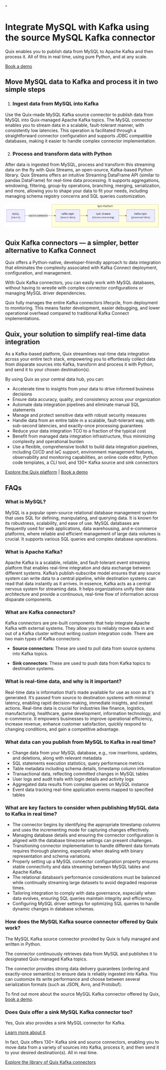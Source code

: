 <!--- BEGIN MARKDOWN --->
"
# Integrate MySQL with Kafka using the source MySQL Kafka connector

Quix enables you to publish data from MySQL to Apache Kafka and then process it. All of this in real time, using pure Python, and at any scale.

[Book a demo](https://share.hsforms.com/1iW0TmZzKQMChk0lxd_tGiw4yjw2)

## Move MySQL data to Kafka and process it in two simple steps

1. ### Ingest data from MySQL into Kafka

Use the Quix-made MySQL Kafka source connector to publish data from MySQL into Quix-managed Apache Kafka topics. The MySQL connector enables you to stream data in a scalable, fault-tolerant manner, with consistently low latencies. This operation is facilitated through a straightforward connector configuration and supports JDBC compatible databases, making it easier to handle complex connector implementation.

2. ### Process and transform data with Python

After data is ingested from MySQL, process and transform this streaming data on the fly with Quix Streams, an open-source, Kafka-based Python library. Quix Streams offers an intuitive Streaming DataFrame API (similar to pandas DataFrame) for real-time data processing. It supports aggregations, windowing, filtering, group-by operations, branching, merging, serialization, and more, allowing you to shape your data to fit your needs, including managing schema registry concerns and SQL queries customization.

![Diagram](images/MySQL-source_diagram_1.png)

## Quix Kafka connectors — a simpler, better alternative to Kafka Connect

Quix offers a Python-native, developer-friendly approach to data integration that eliminates the complexity associated with Kafka Connect deployment, configuration, and management.

With Quix Kafka connectors, you can easily work with MySQL databases, without having to wrestle with complex connector configurations or managing MySQL driver dependencies.

Quix fully manages the entire Kafka connectors lifecycle, from deployment to monitoring. This means faster development, easier debugging, and lower operational overhead compared to traditional Kafka Connect implementations.

## Quix, your solution to simplify real-time data integration

As a Kafka-based platform, Quix streamlines real-time data integration across your entire tech stack, empowering you to effortlessly collect data from disparate sources into Kafka, transform and process it with Python, and send it to your chosen destination(s).

By using Quix as your central data hub, you can:

* Accelerate time to insights from your data to drive informed business decisions  
* Ensure data accuracy, quality, and consistency across your organization  
* Automate data integration pipelines and eliminate manual SQL statements  
* Manage and protect sensitive data with robust security measures  
* Handle data from an entire table in a scalable, fault-tolerant way, with sub-second latencies, and exactly-once processing guarantees  
* Reduce your data integration TCO to a fraction of the typical cost  
* Benefit from managed data integration infrastructure, thus minimizing complexity and operational burden  
* Use a flexible, comprehensive toolkit to build data integration pipelines, including CI/CD and IaC support, environment management features, observability and monitoring capabilities, an online code editor, Python code templates, a CLI tool, and 130+ Kafka source and sink connectors

[Explore the Quix platform](https://portal.demo.quix.io/pipeline?workspace=demo-gametelemetrytemplate-prod) | [Book a demo](https://share.hsforms.com/1iW0TmZzKQMChk0lxd_tGiw4yjw2)

## FAQs

### What is MySQL?

MySQL is a popular open-source relational database management system that uses SQL for defining, manipulating, and querying data. It is known for its robustness, scalability, and ease of use. MySQL databases are frequently used for web applications, data warehousing, and e-commerce platforms, where reliable and efficient management of large data volumes is crucial. It supports various SQL queries and complex database operations.

### What is Apache Kafka?

Apache Kafka is a scalable, reliable, and fault-tolerant event streaming platform that enables real-time integration and data exchange between different systems. Kafka’s publish-subscribe model ensures that any source system can write data to a central pipeline, while destination systems can read that data instantly as it arrives. In essence, Kafka acts as a central nervous system for streaming data. It helps organizations unify their data architecture and provide a continuous, real-time flow of information across disparate components.

### What are Kafka connectors?

Kafka connectors are pre-built components that help integrate Apache Kafka with external systems. They allow you to reliably move data in and out of a Kafka cluster without writing custom integration code. There are two main types of Kafka connectors:

* **Source connectors**: These are used to pull data from source systems into Kafka topics.

* **Sink connectors**: These are used to push data from Kafka topics to destination systems.

### What is real-time data, and why is it important?

Real-time data is information that’s made available for use as soon as it's generated. It’s passed from source to destination systems with minimal latency, enabling rapid decision-making, immediate insights, and instant actions. Real-time data is crucial for industries like finance, logistics, manufacturing, healthcare, game development, information technology, and e-commerce. It empowers businesses to improve operational efficiency, increase revenue, enhance customer satisfaction, quickly respond to changing conditions, and gain a competitive advantage.

### What data can you publish from MySQL to Kafka in real time?

* Change data from your MySQL database, e.g., row insertions, updates, and deletions, along with relevant metadata  
* SQL statements execution statistics, query performance metrics  
* Table metadata including schema details, timestamp column information  
* Transactional data, reflecting committed changes in MySQL tables  
* User logs and audit trails with login details and activity logs  
* Aggregated data results from complex queries on MySQL instance  
* Event data tracking real-time application events mapped to specified tables

### What are key factors to consider when publishing MySQL data to Kafka in real time?

* The connector begins by identifying the appropriate timestamp columns and uses the incrementing mode for capturing changes effectively.  
* Managing database details and ensuring the connector configuration is aligned with the database timezone settings can present challenges.  
* Transitioning connector implementation to handle different data formats requires thorough planning, especially when dealing with binary representation and schema variations.  
* Properly setting up a MySQL connector configuration property ensures stable connectivity and data streaming between MySQL tables and Apache Kafka.  
* The relational database’s performance considerations must be balanced while continually streaming large datasets to avoid degraded response times.  
* Tailoring integration to comply with data governance, especially when data evolves, ensuring SQL queries maintain integrity and efficiency.  
* Configuring MySQL driver settings for optimizing SQL queries to handle dynamic changes in database schemas.

### How does the MySQL Kafka source connector offered by Quix work?

The MySQL Kafka source connector provided by Quix is fully managed and written in Python.

The connector continuously retrieves data from MySQL and publishes it to designated Quix-managed Kafka topics.

The connector provides strong data delivery guarantees (ordering and exactly-once semantics) to ensure data is reliably ingested into Kafka. You can customize its write performance and choose between several serialization formats (such as JSON, Avro, and Protobuf).

To find out more about the source MySQL Kafka connector offered by Quix, [book a demo](https://share.hsforms.com/1iW0TmZzKQMChk0lxd_tGiw4yjw2).

### Does Quix offer a sink MySQL Kafka connector too?

Yes, Quix also provides a sink MySQL connector for Kafka.

[Learn more about it](../../../sinks/coming-soon/MySQL-sink.md).

In fact, Quix offers 130+ Kafka sink and source connectors, enabling you to move data from a variety of sources into Kafka, process it, and then send it to your desired destination(s). All in real time.

[Explore the library of Quix Kafka connectors](https://quix.io/connectors)
<!--- END MARKDOWN --->